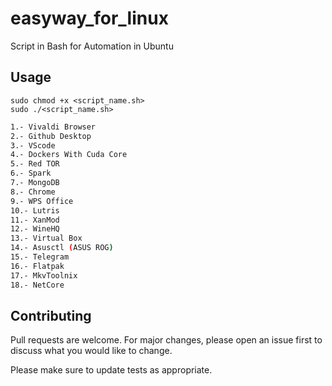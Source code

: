 # easyway_for_linux
Script in Bash for Automation in Ubuntu

## Usage
```
sudo chmod +x <script_name.sh>
sudo ./<script_name.sh>
```

```bash
1.- Vivaldi Browser
2.- Github Desktop
3.- VScode
4.- Dockers With Cuda Core
5.- Red TOR
6.- Spark
7.- MongoDB
8.- Chrome
9.- WPS Office
10.- Lutris
11.- XanMod
12.- WineHQ
13.- Virtual Box
14.- Asusctl (ASUS ROG)
15.- Telegram
16.- Flatpak
17.- MkvToolnix
18.- NetCore
```

## Contributing
Pull requests are welcome. For major changes, please open an issue first to discuss what you would like to change.

Please make sure to update tests as appropriate.